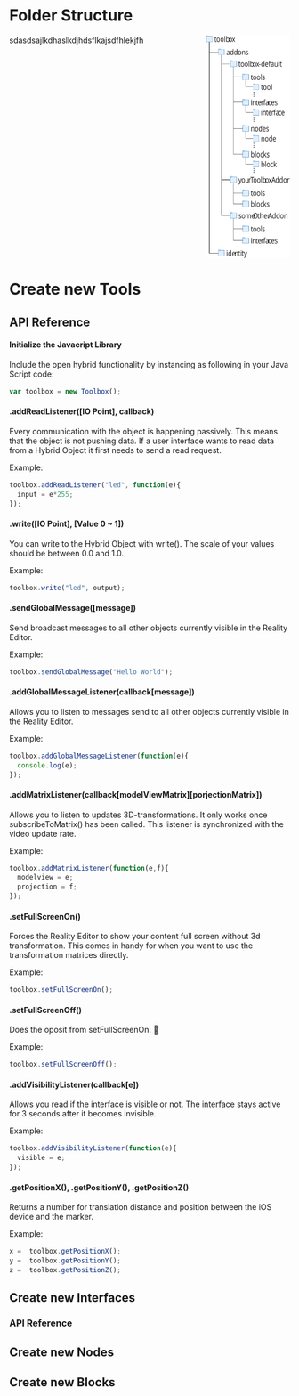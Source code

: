 # Folder Structure

<img align="right" width="150" height="400" src="folder.svg">
sdasdsajlkdhaslkdjhdsflkajsdfhlekjfh
<br clear="right"/>

# Create new Tools

## API Reference


#### Initialize the Javacript Library
Include the open hybrid functionality by instancing as following in your Java Script code:

```javascript
var toolbox = new Toolbox();
```

#### .addReadListener([IO Point], callback)
Every communication with the object is happening passively. This means that the object is not pushing data. If a user interface wants to read data from a Hybrid Object it first needs to send a read request.

Example:
```javascript
toolbox.addReadListener("led", function(e){
  input = e*255;
});
```


#### .write([IO Point], [Value 0 ~ 1])
You can write to the Hybrid Object with write(). The scale of your values should be between 0.0 and 1.0.

Example:
```javascript
toolbox.write("led", output);
```

#### .sendGlobalMessage([message])
Send broadcast messages to all other objects currently visible in the Reality Editor.

Example:
```javascript
toolbox.sendGlobalMessage("Hello World");
```

#### .addGlobalMessageListener(callback[message])
Allows you to listen to messages send to all other objects currently visible in the Reality Editor.

Example:
```javascript
toolbox.addGlobalMessageListener(function(e){
  console.log(e);
});
```

#### .addMatrixListener(callback[modelViewMatrix][porjectionMatrix])
Allows you to listen to updates 3D-transformations. It only works once subscribeToMatrix() has been called. This listener is synchronized with the video update rate.

Example:
```javascript
toolbox.addMatrixListener(function(e,f){
  modelview = e;
  projection = f;
});
```

#### .setFullScreenOn()
Forces the Reality Editor to show your content full screen without 3d transformation. This comes in handy for when you want to use the transformation matrices directly.

Example:
```javascript
toolbox.setFullScreenOn();
```

#### .setFullScreenOff()
Does the oposit from setFullScreenOn. 🙂

Example:
```javascript
toolbox.setFullScreenOff();
```

#### .addVisibilityListener(callback[e])
Allows you read if the interface is visible or not. The interface stays active for 3 seconds after it becomes invisible.

Example:
```javascript
toolbox.addVisibilityListener(function(e){
  visible = e;
});
```

#### .getPositionX(), .getPositionY(), .getPositionZ()
Returns a number for translation distance and position between the iOS device and the marker.

Example:
```javascript
x =  toolbox.getPositionX();
y =  toolbox.getPositionY();
z =  toolbox.getPositionZ();
```

## Create new Interfaces

### API Reference


## Create new Nodes

## Create new Blocks


